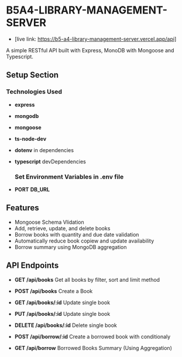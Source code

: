 # B5A4-LIBRARY-MANAGEMENT-SERVER

* [live link: https://b5-a4-library-management-server.vercel.app/api]
  
A simple RESTful API built with Express, MonoDB with Mongoose and Typescript.

## Setup Section

### Technologies Used

* **express**
* **mongodb**
* **mongoose**
* **ts-node-dev**
* **dotenv** in dependencies
* **typescript** devDependencies
  
  ### Set Environment Variables in **.env file**

* **PORT** **DB_URL**

## Features

* Mongoose Schema Vlidation
* Add, retrieve, update, and delete books
* Borrow books with quantity and due date validation
* Automatically reduce book copiew and update availability
* Borrow summary using MongoDB aggregation

## API Endpoints

* **GET /api/books** Get all books by filter, sort and limit method
* **POST /api/books** Create a Book
* **GET /api/books/:id** Update single book
* **PUT /api/books/:id** Update single book
* **DELETE /api/books/:id** Delete single book

* **POST /api/borrow/:id** Create a borrowed book with conditionaly
* **GET /api/borrow** Borrowed Books Summary (Using Aggregation)
